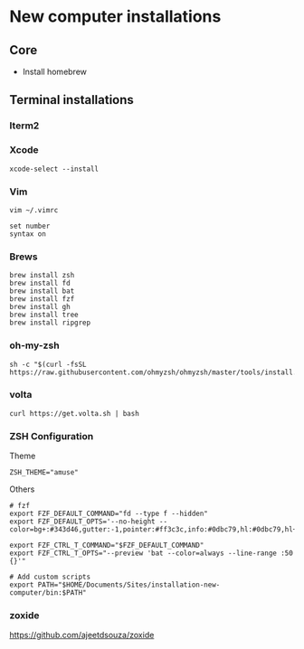 # New computer installations

## Core

- Install homebrew

## Terminal installations

### Iterm2

### Xcode

```
xcode-select --install
```

### Vim

```
vim ~/.vimrc
```

```
set number
syntax on
```

### Brews

```
brew install zsh
brew install fd
brew install bat
brew install fzf
brew install gh
brew install tree
brew install ripgrep
```

### oh-my-zsh

```
sh -c "$(curl -fsSL https://raw.githubusercontent.com/ohmyzsh/ohmyzsh/master/tools/install.sh)"
```

### volta

```
curl https://get.volta.sh | bash
```

### ZSH Configuration

Theme

```
ZSH_THEME="amuse"
```

Others

```
# fzf
export FZF_DEFAULT_COMMAND="fd --type f --hidden"
export FZF_DEFAULT_OPTS='--no-height --color=bg+:#343d46,gutter:-1,pointer:#ff3c3c,info:#0dbc79,hl:#0dbc79,hl+:#23d18b'

export FZF_CTRL_T_COMMAND="$FZF_DEFAULT_COMMAND"
export FZF_CTRL_T_OPTS="--preview 'bat --color=always --line-range :50 {}'"

# Add custom scripts
export PATH="$HOME/Documents/Sites/installation-new-computer/bin:$PATH"
```

### zoxide

https://github.com/ajeetdsouza/zoxide
